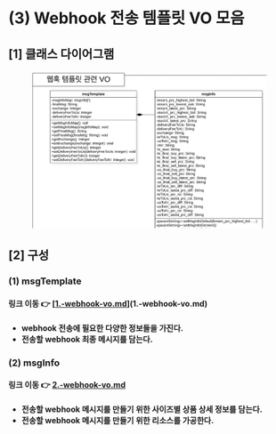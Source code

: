 # (3) Webhook 전송 템플릿 VO 모음

## \[1] 클래스 다이어그램

<figure><img src="../../../../.gitbook/assets/image (2) (1).png" alt=""><figcaption></figcaption></figure>

## \[2] 구성

### (1) msgTemplate

#### 링크 이동 👉 [[1.-webhook-vo.md](1.-webhook-vo.md "mention")](1.-webhook-vo.md)

* **webhook 전송에 필요한 다양한 정보들을 가진다.**
* **전송할 webhook 최종 메시지를 담는다.**

### (2) msgInfo

#### 링크 이동 👉 [2.-webhook-vo.md](2.-webhook-vo.md "mention")

* **전송할 webhook 메시지를 만들기 위한 사이즈별 상품 상세 정보를 담는다.**
* **전송할 webhook 메시지를 만들기 위한 리소스를 가공한다.**
